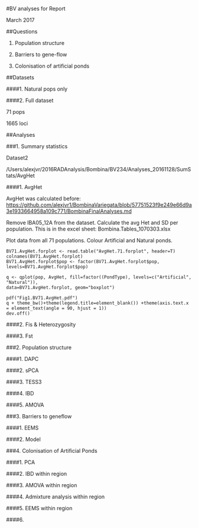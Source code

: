 #BV analyses for Report

March 2017

##Questions

1. Population structure

2. Barriers to gene-flow

3. Colonisation of artificial ponds


##Datasets

####1. Natural pops only



####2. Full dataset

71 pops 

1665 loci


##Analyses

###1. Summary statistics

Dataset2

/Users/alexjvr/2016RADAnalysis/Bombina/BV234/Analyses_20161128/SumStats/AvgHet

####1. AvgHet

AvgHet was calculated before: https://github.com/alexjvr1/BombinaVariegata/blob/57751523f9e249e66d9a3e1933664958a109c771/BombinaFinalAnalyses.md

Remove IBA05_12A from the dataset. Calculate the avg Het and SD per population.
This is in the excel sheet: Bombina.Tables_1070303.xlsx

Plot data from all 71 populations. Colour Artificial and Natural ponds. 
```
BV71.AvgHet.forplot <- read.table("AvgHet.71.forplot", header=T)
colnames(BV71.AvgHet.forplot)
BV71.AvgHet.forplot$pop <- factor(BV71.AvgHet.forplot$pop, levels=BV71.AvgHet.forplot$pop)

q <- qplot(pop, AvgHet, fill=factor((PondType), levels=c("Artificial", "Natural")),
data=BV71.AvgHet.forplot, geom="boxplot")

pdf("Fig1.BV71.AvgHet.pdf")
q + theme_bw()+theme(legend.title=element_blank()) +theme(axis.text.x = element_text(angle = 90, hjust = 1))
dev.off()
```




####2. Fis & Heterozygosity



####3. Fst




###2. Population structure


####1. DAPC



####2. sPCA




####3. TESS3



####4. IBD



####5. AMOVA





###3. Barriers to geneflow


####1. EEMS



####2. Model




###4. Colonisation of Artificial Ponds


####1. PCA


####2. IBD within region


####3. AMOVA within region


####4. Admixture analysis within region


####5. EEMS within region

####6. 
